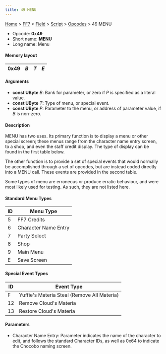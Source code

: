 ```yaml
---
title: 49 MENU
---
```


[Home](../../../../Main%20Page.md) > [FF7](../../../../FF7.md) > [Field](../../../Field.md) > [Script](../../Script.md) > [Opcodes](../Opcodes.md) > 49 MENU

-   Opcode: **0x49**
-   Short name: **MENU**
-   Long name: Menu

#### Memory layout

| 0x49 | *B* | *T* | *E* |
|------|-----|-----|-----|

#### Arguments

-   **const UByte** *B*: Bank for parameter, or zero if *P* is specified
    as a literal value.
-   **const UByte** *T*: Type of menu, or special event.
-   **const UByte** *P*: Parameter to the menu, or address of parameter
    value, if *B* is non-zero.

#### Description

MENU has two uses. Its primary function is to display a menu or other
special screen; these menus range from the character name entry screen,
to a shop, and even the staff credit display. The type of display can be
found in the first table below.

The other function is to provide a set of special events that would
normally be accomplished through a set of opcodes, but are instead coded
directly into a MENU call. These events are provided in the second
table.

Some types of menu are erroneous or produce erratic behaviour, and were
most likely used for testing. As such, they are not listed here.

#### Standard Menu Types

| ID  | Menu Type            |
|-----|----------------------|
| 5   | FF7 Credits          |
| 6   | Character Name Entry |
| 7   | Party Select         |
| 8   | Shop                 |
| 9   | Main Menu            |
| E   | Save Screen          |

#### Special Event Types

| ID  | Event Type                                  |
|-----|---------------------------------------------|
| F   | Yuffie's Materia Steal (Remove All Materia) |
| 12  | Remove Cloud's Materia                      |
| 13  | Restore Cloud's Materia                     |

#### Parameters

-   Character Name Entry: Parameter indicates the name of the character
    to edit, and follows the standard Character IDs, as well as 0x64 to
    indicate the Chocobo naming screen.
